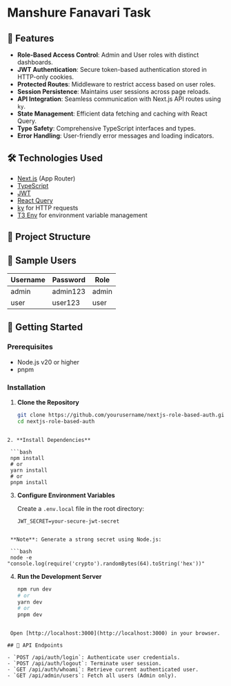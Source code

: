 # Manshure Fanavari Task

## 🚀 Features
- **Role-Based Access Control**: Admin and User roles with distinct dashboards.
- **JWT Authentication**: Secure token-based authentication stored in HTTP-only cookies.
- **Protected Routes**: Middleware to restrict access based on user roles.
- **Session Persistence**: Maintains user sessions across page reloads.
- **API Integration**: Seamless communication with Next.js API routes using `ky`.
- **State Management**: Efficient data fetching and caching with React Query.
- **Type Safety**: Comprehensive TypeScript interfaces and types.
- **Error Handling**: User-friendly error messages and loading indicators.

## 🛠️ Technologies Used

- [Next.js](https://nextjs.org/) (App Router)
- [TypeScript](https://www.typescriptlang.org/)
- [JWT](https://jwt.io/)
- [React Query](https://tanstack.com/query/latest)
- [ky](https://github.com/sindresorhus/ky) for HTTP requests
- [T3 Env](https://github.com/t3-oss/t3-env) for environment variable management

## 📁 Project Structure


## 🧪 Sample Users

| Username | Password  | Role  |
|----------|-----------|-------|
| admin    | admin123  | admin |
| user     | user123   | user  |



## 🧰 Getting Started

### Prerequisites

- Node.js v20 or higher
- pnpm

### Installation

1. **Clone the Repository**

   ```bash
   git clone https://github.com/yourusername/nextjs-role-based-auth.git
   cd nextjs-role-based-auth
  ```

2. **Install Dependencies**

   ```bash
   npm install
   # or
   yarn install
   # or
   pnpm install
  ```

3. **Configure Environment Variables**

   Create a `.env.local` file in the root directory:

   ```env
   JWT_SECRET=your-secure-jwt-secret
  ```

   **Note**: Generate a strong secret using Node.js:

   ```bash
   node -e "console.log(require('crypto').randomBytes(64).toString('hex'))"
  ```

4. **Run the Development Server**

   ```bash
   npm run dev
   # or
   yarn dev
   # or
   pnpm dev
  ```

   Open [http://localhost:3000](http://localhost:3000) in your browser.

## 🧱 API Endpoints

- `POST /api/auth/login`: Authenticate user credentials.
- `POST /api/auth/logout`: Terminate user session.
- `GET /api/auth/whoami`: Retrieve current authenticated user.
- `GET /api/admin/users`: Fetch all users (Admin only).
